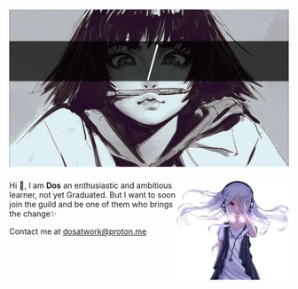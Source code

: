 ![header](assets/head.webp)
===
<img align="right" width="40%" src="assets/left.png">

Hi 👋, I am **Dos** an enthusiastic and ambitious learner, not yet Graduated. But I want to soon join the guild and be one of them who brings the change✨

Contact me at [dosatwork@proton.me](mailto:dosatwork@proton.me)